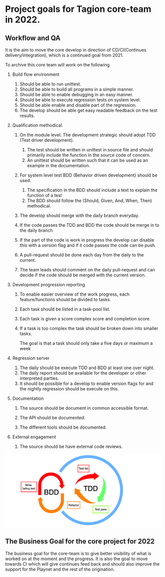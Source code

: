 # Project goals for Tagion core-team in 2022.

## Workflow and QA

It is the aim to move the core develop in direction of CD/CI(Continues delivery/integration), which is a continued goal from 2021.

To archive this core team will work on the following

1. Build flow environment

   1. Should be able to run unittest.
   2. Should be able to build all programs in a simple manner.
   3. Should be able to enable debugging in an easy manner.
   4. Should be able to execute regression tests on system level.
   5. Should be able enable and disable part of the regression. 
   6. The develop should be able get easy readable feedback on the test results.
   
2. Qualification methodical.

   1. On the module level. The development strategic should adopt TDD (Test driver development).

      1. The test should be written in unittest in source file and should primarily include the function in the source code of concern.
      2. An unittest should be written such that it can be used as an example in the  documentation.
   2. For system level test BDD (Behavior driven development) should be used.
      1. The specification in the BDD should include a text to explain the function of a test
      2. The BDD should follow the (Should, Given, And, When, Then) methodical.
   3. The develop should merge with the daily branch everyday. 
   4. If the code passes the TDD and BDD the code should be merge in to the daily branch
   5. If the part of the code is work in progress the develop can disable this with a version flag and if it code passes the code can be push.
   6. A pull-request should be done each day from the daily to the current. 
   7. The team leads should comment on the daily pull-request and can decide if the code should be merged with the current version. 

3. Development progression reporting

   1. To enable easier overview of the work progress, each feature/functions should be divided to tasks.

   2. Each task should be listed in a task-pool list.

   3. Each task is given a score complex score and completion score.

   4. If a task is too complex the task should be broken down into smaller tasks.

      The goal is that a task should only take a five days or maximum a week

4. Regression server

   1. The daily should be execute TDD and BDD at least one over night.
   2. The daily report should be available for the developer or other interpreted parties.
   3. It should be possible for a develop to enable version flags for and the nightly regression should be execute on this.
   
4. Documentation
	
   1. The source should be document in common accessible format.
   
   2. The API should be documented.
   
   3. The different tools should be documented.
   
6. External engagement

   1. The source should be have external code reviews.
   

![Alt text](figs/BDD_TDD.png?raw=true)

## The Business Goal for the core project for 2022

The business goal for the core-team is to give better visibility of what is worked on at the moment and the progress. It is also the goal to move towards CI which will give continues feed back and should also improve the support for the Playnet and the rest of the origination.

   

   ​     

